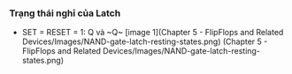 ### Trạng thái nghỉ của Latch
- SET = RESET = 1: Q và ~Q~
[image 1](Chapter 5 - FlipFlops and Related Devices/Images/NAND-gate-latch-resting-states.png)
(Chapter 5 - FlipFlops and Related Devices/Images/NAND-gate-latch-resting-states.png)
